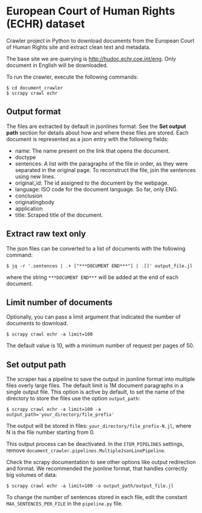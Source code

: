 # European Court of Human Rights (ECHR) dataset

Crawler project in Python to download documents from the European Court of Human Rights site and extract clean text and metadata.

The base site we are querying is http://hudoc.echr.coe.int/eng. Only document
in English will be downloaded.


To run the crawler, execute the following commands:
```
$ cd document_crawler
$ scrapy crawl echr
```

## Output format
The files are extracted by default in jsonlines format. See the **Set output path** section for details about how and where these files are stored. Each document is represented as a json entry with the following fields:

 - name: The name present on the link that opens the document.
 - doctype
 - sentences: A list with the paragraphs of the file in order, as they were separated in the original page. To reconstruct the file, join the sentences using new lines.
 - original_id: The id assigned to the document by the webpage.
 - language: ISO code for the document language. So far, only ENG.
 - conclusion
 - originatingbody
 - application
 - title: Scraped title of the document.


## Extract raw text only
The json files can be converted to a list of documents with the following command:
```
$ jq -r '.sentences | .+ ["***DOCUMENT END***"] | .[]' output_file.jl
```
where the string `***DOCUMENT END***` will be added at the end of each document.

## Limit number of documents
Optionally, you can pass a limit argument that indicated the number of documents to download.
```
$ scrapy crawl echr -a limit=100
```
The default value is 10, with a minimum number of request per pages of 50.

## Set output path
The scraper has a pipeline to save the output in jsonline format into multiple files overly large files. The default limit is 1M document paragraphs in a single output file. This option is active by default, to set the name of the directory to store the files use the option `output_path`:
```
$ scrapy crawl echr -a limit=100 -a output_path='your_directory/file_prefix'
```
The output will be stored in files: `your_directory/file_prefix-N.jl`, where N is the file number starting from 0.

This output process can be deactivated. In the `ITEM_PIPELINES` settings, remove `document_crawler.pipelines.MultipleJsonLinePipeline`.

Check the scrapy documentation to see other options like output redirection and format. We recommended the jsonline format, that handles correctly big volumes of data:
```
$ scrapy crawl echr -a limit=100 -o output_path/output_file.jl
```

To change the number of sentences stored in each file, edit the constant `MAX_SENTENCES_PER_FILE` in the `pipeline.py` file.

